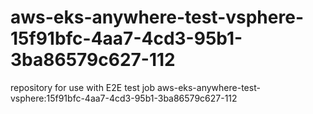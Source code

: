 # aws-eks-anywhere-test-vsphere-15f91bfc-4aa7-4cd3-95b1-3ba86579c627-112
repository for use with E2E test job aws-eks-anywhere-test-vsphere:15f91bfc-4aa7-4cd3-95b1-3ba86579c627-112
